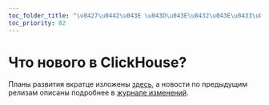 ```yaml
---
toc_folder_title: "\u0427\u0442\u043E \u043D\u043E\u0432\u043E\u0433\u043E?"
toc_priority: 82
---
```


# Что нового в ClickHouse?

Планы развития вкратце изложены [здесь](roadmap.md), а новости по предыдущим релизам описаны подробнее в [журнале изменений](changelog/index.md).
